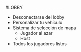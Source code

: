 #LOBBY
- Desconectarse del lobby
- Personalizar tu vehículo
- Sistema de selección de mapa
	- Jugador al azar
	- Host
- Todos los jugadores listos